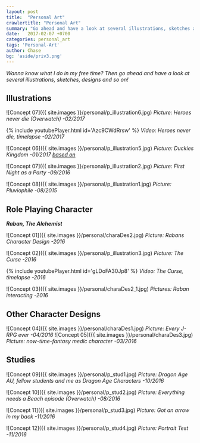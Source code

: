 ```yaml
---
layout: post
title:  "Personal Art"
crawlertitle: "Personal Art"
summary: "Go ahead and have a look at several illustrations, sketches and designs."
date:   2017-02-07 +0700
categories: personal_art
tags: 'Personal-Art'
author: Chase
bg: 'aside/priv3.png'
---
```


*Wanna know what I do in my free time? Then go ahead and have a look at several illustrations, sketches, designs and so on!*

## **Illustrations**

![Concept 07]({{ site.images }}/personal/p_illustration6.jpg)
*Picture: Heroes never die (Overwatch) -02/2017* 

{% include youtubePlayer.html id='Azc9CWdRrsw' %}
*Video: Heroes never die, timelapse -02/2017*

![Concept 06]({{ site.images }}/personal/p_illustration5.jpg)
*Picture: Duckies Kingdom -01/2017 [based on](http://gag.fm/gag/20235/duckies-kingdom.html)* 

![Concept 07]({{ site.images }}/personal/p_illustration2.jpg)
*Picture: First Night as a Party -09/2016* 

![Concept 08]({{ site.images }}/personal/p_illustration1.jpg)
*Picture: Pluviophile -08/2015* 


## **Role Playing Character**
_**Raban, The Alchemist**_ 

![Concept 01]({{ site.images }}/personal/charaDes2.jpg)
*Picture: Rabans Character Design -2016* 

![Concept 02]({{ site.images }}/personal/p_illustration3.jpg)
*Picture: The Curse -2016* 

{% include youtubePlayer.html id='gLDoFA30Jp8' %}
*Video: The Curse, timelapse -2016*

![Concept 03]({{ site.images }}/personal/charaDes2_1.jpg)
*Pictures: Raban interacting -2016* 


## **Other Character Designs**

![Concept 04]({{ site.images }}/personal/charaDes1.jpg)
*Picture: Every J-RPG ever -04/2016* 
![Concept 05]({{ site.images }}/personal/charaDes3.jpg)
*Picture: now-time-fantasy medic character -03/2016*



## **Studies**

![Concept 09]({{ site.images }}/personal/p_stud1.jpg)
*Picture: Dragon Age AU, fellow students and me as Dragon Age Characters -10/2016* 

![Concept 10]({{ site.images }}/personal/p_stud2.jpg)
*Picture: Everything needs a Beach episode (Overwatch) -08/2016* 

![Concept 11]({{ site.images }}/personal/p_stud3.jpg)
*Picture: Got an arrow in my back -11/2016* 

![Concept 12]({{ site.images }}/personal/p_stud4.jpg)
*Picture: Portrait Test -11/2016* 


